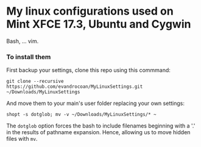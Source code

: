 ﻿My linux configurations used on Mint XFCE 17.3, Ubuntu and Cygwin
===============
Bash, ... vim.




### To install them

First backup your settings, clone this repo using this commmand:
```
git clone --recursive https://github.com/evandrocoan/MyLinuxSettings.git ~/Downloads/MyLinuxSettings
```
And move them to your main's user folder replacing your own settings:
```
shopt -s dotglob; mv -v ~/Downloads/MyLinuxSettings/* ~
```
The `dotglob` option forces the bash to include filenames beginning with a '.' in the results of
pathname expansion. Hence, allowing us to move hidden files with `mv`.




